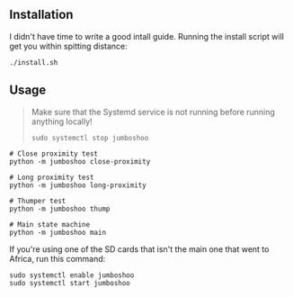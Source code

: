 ## Installation

I didn't have time to write a good intall guide. Running the install script will get you within spitting distance:
```shell
./install.sh
```

## Usage

> Make sure that the Systemd service is not running before running anything locally!
>
> ```shell
> sudo systemctl stop jumboshoo
> ```

```shell
# Close proximity test
python -m jumboshoo close-proximity

# Long proximity test
python -m jumboshoo long-proximity

# Thumper test
python -m jumboshoo thump

# Main state machine
python -m jumboshoo main
```

If you're using one of the SD cards that isn't the main one that went to Africa, run this command:
```shell
sudo systemctl enable jumboshoo
sudo systemctl start jumboshoo
```

